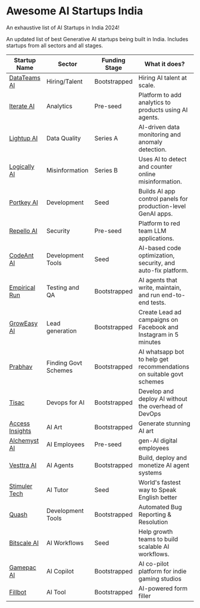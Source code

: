 # Awesome AI Startups India
An exhaustive list of AI Startups in India 2024!

An updated list of best Generative AI startups being built in India. Includes startups from all sectors and all stages.


| Startup Name                             | Sector              | Funding Stage | What it does?                                                                 |
|------------------------------------------|---------------------|---------------|-------------------------------------------------------------------------------|
| [DataTeams AI](https://datateams.ai)     | Hiring/Talent        | Bootstrapped  | Hiring AI talent at scale.                                                    |
| [Iterate AI](https://useiterate.ai/)     | Analytics            | Pre-seed      | Platform to add analytics to products using AI agents.                        |
| [Lightup AI](https://lightup.ai)         | Data Quality         | Series A      | AI-driven data monitoring and anomaly detection.                              |
| [Logically AI](https://logically.ai)     | Misinformation       | Series B      | Uses AI to detect and counter online misinformation.                          |
| [Portkey AI](https://portkey.ai)         | Development          | Seed          | Builds AI app control panels for production-level GenAI apps.                 |
| [Repello AI](https://repello.ai)         | Security             | Pre-seed      | Platform to red team LLM applications.                                        |
| [CodeAnt AI](https://codeant.ai)         | Development Tools    | Seed          | AI-based code optimization, security, and auto-fix platform.                  |
| [Empirical Run](https://www.empirical.run/) | Testing and QA    | Bootstrapped  | AI agents that write, maintain, and run end-to-end tests.                     |
| [GrowEasy AI](https://groweasy.ai)       | Lead generation      | Bootstrapped  | Create Lead ad campaigns on Facebook and Instagram in 5 minutes               |
| [Prabhav](https://myprabhav.org/)        | Finding Govt Schemes | Bootstrapped  | AI whatsapp bot to help get recommendations on suitable govt schemes          |
| [Tisac](https://www.tisac.in/)           | Devops for AI        | Bootstrapped  | Develop and deploy AI without the overhead of DevOps                          |
| [Access Insights](https://accessinsights.ai/)| AI Art           | Bootstrapped  | Generate stunning AI art                                                      |
| [Alchemyst AI](https://getalchemystai.com/) | AI Employees      | Pre-seed      | gen-AI digital employees                                                      |
| [Vesttra AI](https://vestra.ai/)         | AI Agents            | Bootstrapped  | Build, deploy and monetize AI agent systems                                   |
| [Stimuler Tech](https://stimuler.tech/)  | AI Tutor             | Seed          | World's fastest way to Speak English better                                   |
| [Quash](https://quashbugs.com/)          | Development Tools    | Bootstrapped  | Automated Bug Reporting & Resolution                                          |
| [Bitscale AI](https://bitscale.ai/)      | AI Workflows         | Seed          | Help growth teams to build scalable AI workflows.                             |
| [Gamepac AI](https://www.gamepacai.com/) | AI Copilot           | Bootstrapped  | AI co-pilot platform for indie gaming studios                                 |
| [Fillbot](https://fillbot.pro/)          | AI Tool              | Bootstrapped  | AI-powered form filler                                                        | 

